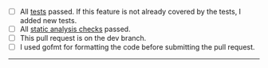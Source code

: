 - [ ] All [tests](https://github.com/jfrog/build-info-go#tests) passed. If this feature is not already covered by the tests, I added new tests.
- [ ] All [static analysis checks](https://github.com/jfrog/build-info-go/actions/workflows/analysis.yml) passed.
- [ ] This pull request is on the dev branch.
- [ ] I used gofmt for formatting the code before submitting the pull request.
-----
